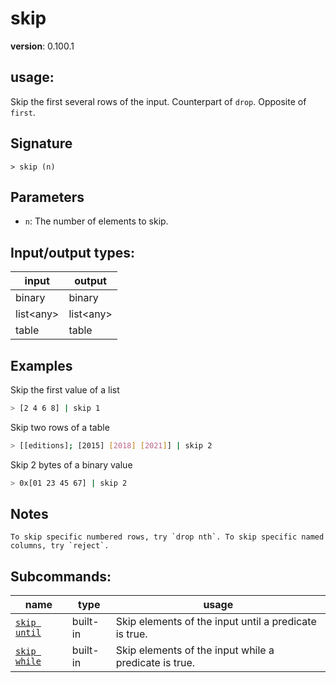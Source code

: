 # skip

**version**: 0.100.1

## **usage**:

Skip the first several rows of the input. Counterpart of `drop`. Opposite of `first`.

## Signature

`> skip (n)`

## Parameters

- `n`: The number of elements to skip.

## Input/output types:

| input       | output      |
| ----------- | ----------- |
| binary      | binary      |
| list\<any\> | list\<any\> |
| table       | table       |

## Examples

Skip the first value of a list

```bash
> [2 4 6 8] | skip 1
```

Skip two rows of a table

```bash
> [[editions]; [2015] [2018] [2021]] | skip 2
```

Skip 2 bytes of a binary value

```bash
> 0x[01 23 45 67] | skip 2
```

## Notes

```text
To skip specific numbered rows, try `drop nth`. To skip specific named columns, try `reject`.
```

## Subcommands:

| name                                         | type     | usage                                                 |
| -------------------------------------------- | -------- | ----------------------------------------------------- |
| [`skip until`](/commands/docs/skip_until.md) | built-in | Skip elements of the input until a predicate is true. |
| [`skip while`](/commands/docs/skip_while.md) | built-in | Skip elements of the input while a predicate is true. |
